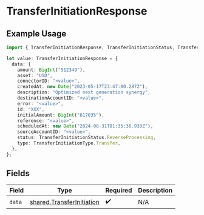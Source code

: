 # TransferInitiationResponse

## Example Usage

```typescript
import { TransferInitiationResponse, TransferInitiationStatus, TransferInitiationType } from "@formance/formance-sdk/sdk/models/shared";

let value: TransferInitiationResponse = {
  data: {
    amount: BigInt("512349"),
    asset: "USD",
    connectorID: "<value>",
    createdAt: new Date("2023-05-17T23:47:00.287Z"),
    description: "Optimized next generation synergy",
    destinationAccountID: "<value>",
    error: "<value>",
    id: "XXX",
    initialAmount: BigInt("617035"),
    reference: "<value>",
    scheduledAt: new Date("2024-08-31T01:35:36.933Z"),
    sourceAccountID: "<value>",
    status: TransferInitiationStatus.ReverseProcessing,
    type: TransferInitiationType.Transfer,
  },
};
```

## Fields

| Field                                                                         | Type                                                                          | Required                                                                      | Description                                                                   |
| ----------------------------------------------------------------------------- | ----------------------------------------------------------------------------- | ----------------------------------------------------------------------------- | ----------------------------------------------------------------------------- |
| `data`                                                                        | [shared.TransferInitiation](../../../sdk/models/shared/transferinitiation.md) | :heavy_check_mark:                                                            | N/A                                                                           |